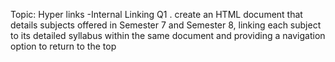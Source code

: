 Topic: Hyper links -Internal Linking
Q1 . create an HTML document that details subjects offered in Semester 7 and
Semester 8, linking each subject to its detailed syllabus within the same
document and providing a navigation option to return to the top